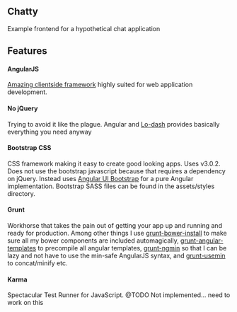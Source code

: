 Chatty
---------------------

Example frontend for a hypothetical chat application

Features
--------

#### AngularJS

[Amazing clientside framework](http://angularjs.org/) highly suited for web application development.

#### No jQuery

Trying to avoid it like the plague. Angular and [Lo-dash](http://lodash.com/) provides basically everything you need anyway

#### Bootstrap CSS

CSS framework making it easy to create good looking apps. Uses v3.0.2. Does not use the bootstrap javascript because that requires a dependency on jQuery. Instead uses [Angular UI Bootstrap](http://angular-ui.github.io/bootstrap) for a pure Angular implementation. Bootstrap SASS files can be found in the assets/styles directory.

#### Grunt

Workhorse that takes the pain out of getting your app up and running and ready for production. Among other things I use [grunt-bower-install](https://github.com/stephenplusplus/grunt-bower-install) to make sure all my bower components are included automagically, [grunt-angular-templates](https://github.com/ericclemmons/grunt-angular-templates) to precompile all angular templates, [grunt-ngmin](https://github.com/btford/grunt-ngmin) so that I can be lazy and not have to use the min-safe AngularJS syntax, and [grunt-usemin](https://github.com/yeoman/grunt-usemin) to concat/minify etc.

#### Karma

Spectacular Test Runner for JavaScript. @TODO Not implemented... need to work on this
